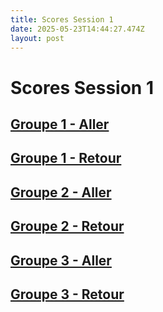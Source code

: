 ```yaml
---
title: Scores Session 1
date: 2025-05-23T14:44:27.474Z
layout: post
---
```


# Scores Session 1


## [Groupe 1 - Aller](/scores/session-1/groupe-1/aller/)
## [Groupe 1 - Retour](/scores/session-1/groupe-1/retour/)


## [Groupe 2 - Aller](/scores/session-1/groupe-2/aller/)
## [Groupe 2 - Retour](/scores/session-1/groupe-2/retour/)


## [Groupe 3 - Aller](/scores/session-1/groupe-3/aller/)
## [Groupe 3 - Retour](/scores/session-1/groupe-3/retour/)

